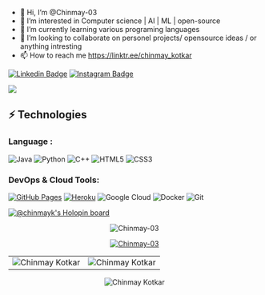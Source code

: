 - 👋 Hi, I’m @Chinmay-03
- 👀 I’m interested in Computer science | AI | ML | open-source
- 🌱 I’m currently learning various programing languages
- 💞️ I’m looking to collaborate on personel projects/ opensource ideas / or anything intresting
- 📫 How to reach me https://linktr.ee/chinmay_kotkar

[![Linkedin Badge](https://img.shields.io/badge/-Chinmay.Kotkar-blue?style=flat-square&logo=Linkedin&logoColor=white&link=https://www.linkedin.com/in/chinmaykotkar/)](https://www.linkedin.com/in/chinmaykotkar/)
[![Instagram Badge](https://img.shields.io/badge/-Chinmay.Kotkar-purple?style=flat-square&logo=instagram&logoColor=white&link=https://www.instagram.com/chinmay_k003/)](https://www.instagram.com/chinmay_k003/)


<img src="https://activity-graph.herokuapp.com/graph?username=Chinmay-03&bg_color=0f2d3d&color=1cadfb&line=1cadfb&point=1cadfb&area=true&hide_border=true">

## ⚡ Technologies

### Language :
![Java](https://img.shields.io/badge/-java-E34A86?style=flat-square&logo=openjdk)
![Python](https://img.shields.io/badge/-Python-black?style=flat-square&logo=Python)
![C++](https://img.shields.io/badge/-C++-00599C?style=flat-square&logo=c)
![HTML5](https://img.shields.io/badge/-HTML5-E34F26?style=flat-square&logo=html5&logoColor=white)
![CSS3](https://img.shields.io/badge/-CSS3-1572B6?style=flat-square&logo=css3)
<!-- ![JavaScript](https://img.shields.io/badge/-JavaScript-black?style=flat-square&logo=javascript) -->
<!-- ![TypeScript](https://img.shields.io/badge/-TypeScript-007ACC?style=flat-square&logo=typescript) -->
<!-- ![MySQL](https://img.shields.io/badge/-MySQL-black?style=flat-square&logo=mysql) -->
<!-- 
### Libraries & Framework :

![React](https://img.shields.io/badge/-React-black?style=flat-square&logo=react)
![Bootstrap](https://img.shields.io/badge/-Bootstrap-563D7C?style=flat-square&logo=bootstrap)
![Nodejs](https://img.shields.io/badge/-Nodejs-black?style=flat-square&logo=Node.js)
<a href="#"><img alt="MongoDB" src ="https://img.shields.io/badge/MongoDB-%234ea94b.svg?logo=mongodb&logoColor=white"></a>
![Redis](https://img.shields.io/badge/-Redis-black?style=flat-square&logo=Redis)
![ElasticSearch](https://img.shields.io/badge/-ElasticSearch-005571?style=flat-square&logo=elasticsearch)
![GraphQL](https://img.shields.io/badge/-GraphQL-E10098?style=flat-square&logo=graphql)
![Apollo GraphQL](https://img.shields.io/badge/-Apollo%20GraphQL-311C87?style=flat-square&logo=apollo-graphql)
![PostgreSQL](https://img.shields.io/badge/-PostgreSQL-336791?style=flat-square&logo=postgresql)
<a href="#"><img alt="Keras" src="https://img.shields.io/badge/Keras%20-%23D00000.svg?logo=Keras&logoColor=white"></a>
<a href="#"><img alt="Material Design" src="https://img.shields.io/badge/Material%20Design%20-%230081CB.svg?logo=material-design&logoColor=white"></a>
<a href="#"><img alt="NumPy" src="https://img.shields.io/badge/Numpy%20-%23013243.svg?logo=numpy&logoColor=white"></a>
<a href="#"><img alt="Pandas" src="https://img.shields.io/badge/Pandas%20-%23150458.svg?logo=pandas&logoColor=white"></a> -->

### DevOps & Cloud Tools:

<a href="#"><img alt="GitHub Pages" src="https://img.shields.io/badge/GitHub%20Pages-%23327FC7.svg?logo=github&logoColor=white"></a>
<a href="#"><img alt="Heroku" src="https://img.shields.io/badge/Heroku%20-%23430098.svg?logo=heroku&logoColor=white"></a>
![Google Cloud](https://img.shields.io/badge/Google%20Cloud-black?style=flat-square&logo=google-cloud)
![Docker](https://img.shields.io/badge/-Docker-black?style=flat-square&logo=docker)
![Git](https://img.shields.io/badge/-Git-black?style=flat-square&logo=git)
<!-- ![DigitalOcean](https://img.shields.io/badge/-Digital%20Ocean-darkblue?style=flat-square&logo=digitalocean) -->
<!-- ![Amazon AWS](https://img.shields.io/badge/Amazon%20AWS-232F3E?style=flat-square&logo=amazon-aws) -->
<!-- ![Microsoft Azure](https://img.shields.io/badge/Microsoft%20Azure-232F7E?style=flat-square&logo=microsoft-azure) -->


[![@chinmayk's Holopin board](https://holopin.me/chinmayk)](https://holopin.io/@chinmayk)

<p align="center"> <img src="https://komarev.com/ghpvc/?username=Chinmay-03&label=Profile%20views&color=0e75b6&style=flat" alt="Chinmay-03" /> </p>
<p align="center"> <a href="https://github.com/ryo-ma/github-profile-trophy"><img src="https://github-profile-trophy.vercel.app/?username=Chinmay-03" alt="Chinmay-03" /></a> </p>

<table>
  <tr>
    <td><img src="https://github-readme-stats.vercel.app/api?username=Chinmay-03&show_icons=true&theme=dark&locale=en" alt="Chinmay Kotkar" /></td>
    <td><img src="https://github-readme-stats.vercel.app/api/top-langs?username=Chinmay-03&show_icons=true&theme=dark&locale=en&layout=compact" alt="Chinmay Kotkar" /></td>
  </tr>
</table>

<div align="center">
<p><img align="center" src="https://github-readme-streak-stats.herokuapp.com/?user=Chinmay-03&theme=dark" alt="Chinmay Kotkar" /></p>
  </div>
  
 

<!---
Chinmay-03/Chinmay-03 is a ✨ special ✨ repository because its `README.md` (this file) appears on your GitHub profile.
You can click the Preview link to take a look at your changes.
--->
